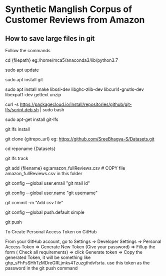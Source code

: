 # **Synthetic Manglish Corpus of Customer Reviews from Amazon**


## How to save large files in git

Follow the commands 

cd {filepath} eg:/home/mca5/anaconda3/lib/python3.7

sudo apt update

sudo apt install git

sudo apt install make libssl-dev libghc-zlib-dev libcurl4-gnutls-dev libexpat1-dev gettext unzip

curl -s https://packagecloud.io/install/repositories/github/git-lfs/script.deb.sh | sudo bash

sudo apt-get install git-lfs

git lfs install

git clone {gitrepo_url} eg: https://github.com/SreeBhagya-S/Datasets.git

cd reponame {Datasets}

git lfs track

git add {filename} eg:amazon_fullReviews.csv # COPY file amazon_fullReviews.csv in this folder

git config --global user.email "git mail id" 

git config --global user.name "git username"

git commit -m "Add csv file"

git config --global push.default simple

git push


To Create Personal Access Token on GitHub

From your GitHub account, go to Settings => Developer Settings => Personal Access Token => Generate New Token (Give your password) => Fillup the form ( Check all requirements) => click Generate token => Copy the generated Token, it will be something like ghp_sFhFsSHhTzMDreGRLjmks4Tzuzgthdvfsrta.
use this token as the password in the git push command
